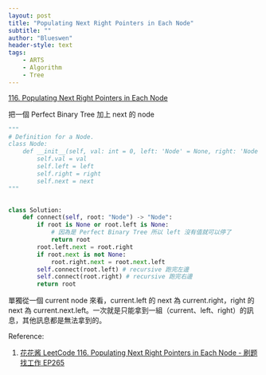 ```yaml
---
layout: post
title: "Populating Next Right Pointers in Each Node"
subtitle: ""
author: "Blueswen"
header-style: text
tags:
    - ARTS
    - Algorithm
    - Tree
---
```


[116. Populating Next Right Pointers in Each Node](https://leetcode.com/problems/populating-next-right-pointers-in-each-node/)

把一個 Perfect Binary Tree 加上 next 的 node

```python
"""
# Definition for a Node.
class Node:
    def __init__(self, val: int = 0, left: 'Node' = None, right: 'Node' = None, next: 'Node' = None):
        self.val = val
        self.left = left
        self.right = right
        self.next = next
"""


class Solution:
    def connect(self, root: "Node") -> "Node":
        if root is None or root.left is None:
            # 因為是 Perfect Binary Tree 所以 left 沒有值就可以停了
            return root
        root.left.next = root.right
        if root.next is not None:
            root.right.next = root.next.left
        self.connect(root.left) # recursive 跑完左邊
        self.connect(root.right) # recursive 跑完右邊
        return root
```

單獨從一個 current node 來看，current.left 的 next 為 current.right，right 的 next 為 current.next.left。一次就是只能拿到一組（current、left、right）的訊息，其他訊息都是無法拿到的。

Reference:

1. [花花酱 LeetCode 116. Populating Next Right Pointers in Each Node - 刷题找工作 EP265](https://youtu.be/YNu143ZN4qU)
